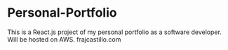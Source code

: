 # Personal-Portfolio
This is a React.js project of my personal portfolio as a software developer. Will be hosted on AWS.
frajcastillo.com
